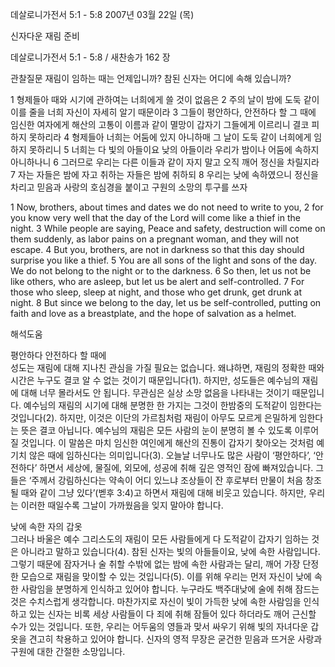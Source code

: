 데살로니가전서 5:1 - 5:8 
2007년 03월 22일 (목)

신자다운 재림 준비



데살로니가전서 5:1 - 5:8 / 새찬송가 162 장


관찰질문
재림이 임하는 때는 언제입니까?
참된 신자는 어디에 속해 있습니까?

1 형제들아 때와 시기에 관하여는 너희에게 쓸 것이 없음은 2 주의 날이 밤에 도둑 같이 이를 줄을 너희 자신이 자세히 알기 때문이라 3 그들이 평안하다, 안전하다 할 그 때에 임신한 여자에게 해산의 고통이 이름과 같이 멸망이 갑자기 그들에게 이르리니 결코 피하지 못하리라 4 형제들아 너희는 어둠에 있지 아니하매 그 날이 도둑 같이 너희에게 임하지 못하리니 5 너희는 다 빛의 아들이요 낮의 아들이라 우리가 밤이나 어둠에 속하지 아니하나니 6 그러므로 우리는 다른 이들과 같이 자지 말고 오직 깨어 정신을 차릴지라 7 자는 자들은 밤에 자고 취하는 자들은 밤에 취하되 8 우리는 낮에 속하였으니 정신을 차리고 믿음과 사랑의 호심경을 붙이고 구원의 소망의 투구를 쓰자  

1 Now, brothers, about times and dates we do not need to write to you, 
2 for you know very well that the day of the Lord will come like a thief in the  night. 3 While people are saying, Peace and safety, destruction will come on them suddenly, as labor pains on a pregnant woman, and they will not escape. 4 But you, brothers, are not in darkness so that this day should surprise you like a thief. 5 You are all sons of the light and sons of the day. We do not belong to the night or to the darkness. 6 So then, let us not be like others, who are asleep, but let us be alert and self-controlled. 7 For those who sleep, sleep at night, and those who get drunk, get drunk at night. 8 But since we belong to the day, let us be self-controlled, putting on faith and love  as a breastplate, and the hope of salvation as a helmet.

해석도움





평안하다 안전하다 할 때에  
성도는 재림에 대해 지나친 관심을 가질 필요는 없습니다. 왜냐하면, 재림의 정확한 때와 시간은 누구도 결코 알 수 없는 것이기 때문입니다(1). 하지만, 성도들은 예수님의 재림에 대해 너무 몰라서도 안 됩니다. 무관심은 실상 소망 없음을 나타내는 것이기 때문입니다. 예수님의 재림의 시기에 대해 분명한 한 가지는 그것이 한밤중의 도적같이 임한다는 것입니다(2). 하지만, 이것은 이단의 가르침처럼 재림이 아무도 모르게 은밀하게 임한다는 뜻은 결코 아닙니다. 예수님의 재림은 모든 사람의 눈이 분명히 볼 수 있도록 이루어질 것입니다. 이 말씀은 마치 임신한 여인에게 해산의 진통이 갑자기 찾아오는 것처럼 예기치 않은 때에 임하신다는 의미입니다(3). 오늘날 너무나도 많은 사람이 ‘평안하다’, ‘안전하다’ 하면서 세상에, 물질에, 외모에, 성공에 취해 깊은 영적인 잠에 빠져있습니다. 그들은 ‘주께서 강림하신다는 약속이 어디 있느냐 조상들이 잔 후로부터 만물이 처음 창조될 때와 같이 그냥 있다’(벧후 3:4)고 하면서 재림에 대해 비웃고 있습니다. 하지만, 우리는 이러한 때일수록 그날이 가까웠음을 잊지 말아야 합니다.  

낮에 속한 자의 갑옷  
그러나 바울은 예수 그리스도의 재림이 모든 사람들에게 다 도적같이 갑자기 임하는 것은 아니라고 말하고 있습니다(4). 참된 신자는 빛의 아들들이요, 낮에 속한 사람입니다. 그렇기 때문에 잠자거나 술 취할 수밖에 없는 밤에 속한 사람과는 달리, 깨어 가장 단정한 모습으로 재림을 맞이할 수 있는 것입니다(5). 이를 위해 우리는 먼저 자신이 낮에 속한 사람임을 분명하게 인식하고 있어야 합니다. 누구라도 백주대낮에 술에 취해 잠드는 것은 수치스럽게 생각합니다. 마찬가지로 자신이 빛이 가득한 낮에 속한 사람임을 인식하고 있는 신자는 비록 세상 사람들이 다 죄에 취해 잠들어 있다 하더라도 깨어 근신할 수가 있는 것입니다. 또한, 우리는 어두움의 영들과 맞서 싸우기 위해 빛의 자녀다운 갑옷을 견고히 착용하고 있어야 합니다. 신자의 영적 무장은 굳건한 믿음과 뜨거운 사랑과 구원에 대한 간절한 소망입니다.
